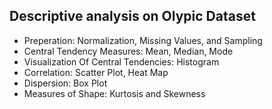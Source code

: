 ## Descriptive analysis on Olypic Dataset
- Preperation: Normalization, Missing Values, and Sampling
- Central Tendency Measures: Mean, Median, Mode
- Visualization Of Central Tendencies: Histogram
- Correlation: Scatter Plot, Heat Map
- Dispersion: Box Plot
- Measures of Shape: Kurtosis and Skewness 
